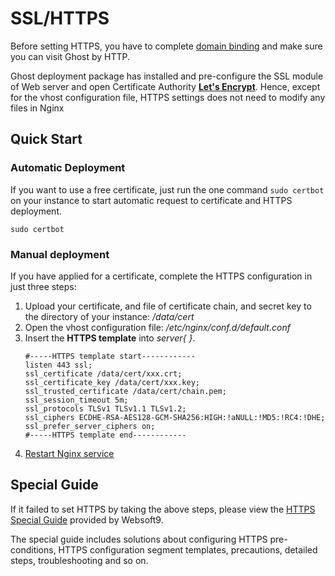 # SSL/HTTPS

Before setting HTTPS, you have to complete [domain binding](/solution-more.md) and make sure you can visit Ghost by HTTP.

Ghost deployment package has installed and pre-configure the SSL module of Web server and open Certificate Authority **[Let's Encrypt](https://letsencrypt.org/)**. Hence, except for the vhost configuration file, HTTPS settings does not need to modify any files in Nginx

## Quick Start

### Automatic Deployment

If you want to use a free certificate, just run the one command `sudo certbot` on your instance to start automatic request to certificate and HTTPS deployment.

```
sudo certbot
```

### Manual deployment

If you have applied for a certificate, complete the HTTPS configuration in just three steps:

1. Upload your certificate, and file of certificate chain, and secret key to the directory of your instance: */data/cert* 
2. Open the vhost configuration file: */etc/nginx/conf.d/default.conf* 
3. Insert the **HTTPS template** into *server{  }*.
   ``` text
   #-----HTTPS template start------------
   listen 443 ssl; 
   ssl_certificate /data/cert/xxx.crt;
   ssl_certificate_key /data/cert/xxx.key;
   ssl_trusted_certificate /data/cert/chain.pem;
   ssl_session_timeout 5m;
   ssl_protocols TLSv1 TLSv1.1 TLSv1.2;
   ssl_ciphers ECDHE-RSA-AES128-GCM-SHA256:HIGH:!aNULL:!MD5:!RC4:!DHE;
   ssl_prefer_server_ciphers on;
   #-----HTTPS template end------------
   ```
4. [Restart Nginx service](/admin-services.md)

## Special Guide

If it failed to set HTTPS by taking the above steps, please  view the [HTTPS Special Guide](https://support.websoft9.com/docs/faq/tech-https.html#nginx) provided by Websoft9. 

The special guide includes solutions about configuring HTTPS pre-conditions, HTTPS configuration segment templates, precautions, detailed steps, troubleshooting and so on.
